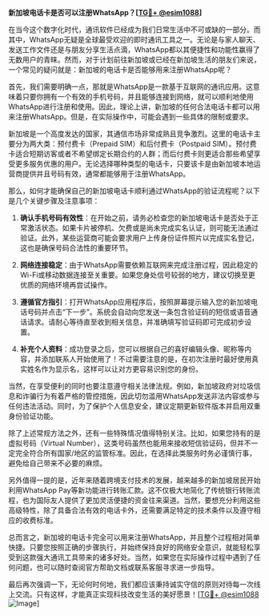 **新加坡电话卡是否可以注册WhatsApp？[[TG💪+ @esim1088](https://t.me/s/esim1088)]**

在当今这个数字化时代，通讯软件已经成为我们日常生活中不可或缺的一部分。而其中，WhatsApp无疑是全球最受欢迎的即时通讯工具之一。无论是与家人聊天、发送工作文件还是与朋友分享生活点滴，WhatsApp都以其便捷性和功能性赢得了无数用户的青睐。然而，对于计划前往新加坡或已经在新加坡生活的朋友们来说，一个常见的疑问就是：新加坡的电话卡是否能够用来注册WhatsApp呢？

首先，我们需要明确一点，那就是WhatsApp是一款基于互联网的通讯应用。这意味着只要你拥有一个有效的手机号码，并且能够连接到网络，就可以顺利地使用WhatsApp进行注册和使用。因此，理论上讲，新加坡的任何合法电话卡都可以用来注册WhatsApp。但是，在实际操作中，可能会遇到一些具体的限制或要求。

新加坡是一个高度发达的国家，其通信市场非常成熟且竞争激烈。这里的电话卡主要分为两大类：预付费卡（Prepaid SIM）和后付费卡（Postpaid SIM）。预付费卡适合短期访客或者不希望绑定长期合约的人群；而后付费卡则更适合那些希望享受更多服务优惠的用户。无论选择哪种类型的电话卡，只要该卡是由新加坡本地运营商提供并且号码有效，通常都能够用于注册WhatsApp。

那么，如何才能确保自己的新加坡电话卡顺利通过WhatsApp的验证流程呢？以下是几个关键步骤及注意事项：

1. **确认手机号码有效性**：在开始之前，请务必检查您的新加坡电话卡是否处于正常激活状态。如果卡片被停机、欠费或是尚未完成实名认证，则可能无法通过验证。此外，某些运营商可能会要求用户上传身份证件照片以完成实名登记，这也是确保号码合法性的重要环节。

2. **网络连接稳定**：由于WhatsApp需要依赖互联网来完成注册过程，因此稳定的Wi-Fi或移动数据连接至关重要。如果您身处信号较弱的地方，建议切换至更优质的网络环境再尝试操作。

3. **遵循官方指引**：打开WhatsApp应用程序后，按照屏幕提示输入您的新加坡电话号码并点击“下一步”。系统会自动向您发送一条包含验证码的短信或语音通话请求。请耐心等待直至收到相关信息，并准确填写验证码即可完成初步设置。

4. **补充个人资料**：成功登录之后，您可以根据自己的喜好编辑头像、昵称等内容，并添加联系人开始使用了！不过需要注意的是，在初次注册时最好使用真实姓名作为显示名，这样可以让对方更容易识别您的身份。

当然，在享受便利的同时也要注意遵守相关法律法规。例如，新加坡政府对垃圾信息和诈骗行为有着严格的管控措施，因此切勿滥用WhatsApp发送非法内容或参与任何违法活动。同时，为了保护个人信息安全，建议定期更新软件版本并启用双重身份验证功能。

除了上述常规方法之外，还有一些特殊情况值得特别关注。比如，如果您持有的是虚拟号码（Virtual Number），这类号码虽然也能用来接收短信验证码，但并不一定完全符合所有国家/地区的监管标准。因此，在选择此类服务时务必谨慎行事，避免给自己带来不必要的麻烦。

另外值得一提的是，近年来随着跨境支付技术的发展，越来越多的新加坡居民开始利用WhatsApp Pay等新功能进行转账汇款。这不仅极大地简化了传统银行转账流程，也为国际友人提供了更加灵活便捷的资金往来渠道。当然，要想充分利用这些高级特性，除了具备合法有效的电话卡外，还需要满足特定的技术条件以及遵守相应的收费标准。

总而言之，新加坡的电话卡完全可以用来注册WhatsApp，并且整个过程相对简单快捷。只要您按照正确的步骤执行，并始终保持良好的网络安全意识，就能轻松享受到这款强大通讯工具带来的诸多好处。当然，如果您在实际操作过程中遇到了任何问题，也可以随时查阅官方帮助文档或联系客服寻求进一步指导。

最后再次强调一下，无论何时何地，我们都应该秉持诚实守信的原则对待每一次线上交流。只有这样，才能真正实现科技改变生活的美好愿景！[[TG💪+ @esim1088](https://t.me/s/esim1088) ![Image](https://i.postimg.cc/4NQfJmqS/Snipaste-2025-05-13-00-14-12.png)]
